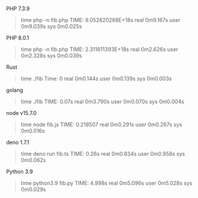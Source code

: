 PHP 7.3.9

> time php -n fib.php
> TIME: 9.052820268E+18s
> real 0m9.167s
> user 0m9.039s
> sys 0m0.025s

PHP 8.0.1

> time php -n fib.php
> TIME: 2.311611393E+18s
> real 0m2.626s
> user 0m2.328s
> sys 0m0.039s

Rust

> time ./fib
> Time: 0
> real 0m0.144s
> user 0m0.139s
> sys 0m0.003s

golang

> time ./fib
> TIME: 0.07s
> real 0m3.790s
> user 0m0.070s
> sys 0m0.004s

node v15.7.0

> time node fib.js
> TIME: 0.218507
> real 0m0.291s
> user 0m0.267s
> sys 0m0.016s

deno 1.7.1

> time deno run fib.ts
> TIME: 0.26s
> real 0m0.834s
> user 0m0.958s
> sys 0m0.062s

Python 3.9

> time python3.9 fib.py
> TIME: 4.998s
> real 0m5.096s
> user 0m5.028s
> sys 0m0.029s
